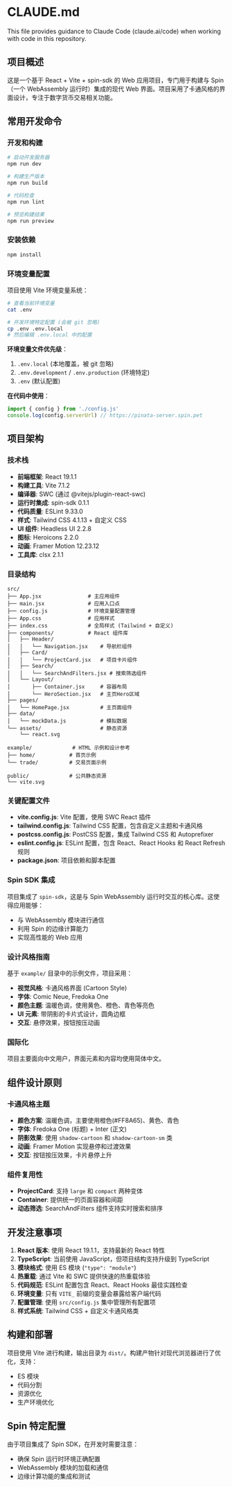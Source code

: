 # CLAUDE.md

This file provides guidance to Claude Code (claude.ai/code) when working with code in this repository.

## 项目概述

这是一个基于 React + Vite + spin-sdk 的 Web 应用项目，专门用于构建与 Spin（一个 WebAssembly 运行时）集成的现代 Web 界面。项目采用了卡通风格的界面设计，专注于数字货币交易相关功能。

## 常用开发命令

### 开发和构建
```bash
# 启动开发服务器
npm run dev

# 构建生产版本
npm run build

# 代码检查
npm run lint

# 预览构建结果
npm run preview
```

### 安装依赖
```bash
npm install
```

### 环境变量配置
项目使用 Vite 环境变量系统：

```bash
# 查看当前环境变量
cat .env

# 开发环境特定配置 (会被 git 忽略)
cp .env .env.local
# 然后编辑 .env.local 中的配置
```

**环境变量文件优先级**：
1. `.env.local` (本地覆盖，被 git 忽略)
2. `.env.development` / `.env.production` (环境特定)
3. `.env` (默认配置)

**在代码中使用**：
```javascript
import { config } from './config.js'
console.log(config.serverUrl) // https://pinata-server.spin.pet
```

## 项目架构

### 技术栈
- **前端框架**: React 19.1.1
- **构建工具**: Vite 7.1.2
- **编译器**: SWC (通过 @vitejs/plugin-react-swc)
- **运行时集成**: spin-sdk 0.1.1
- **代码质量**: ESLint 9.33.0
- **样式**: Tailwind CSS 4.1.13 + 自定义 CSS
- **UI 组件**: Headless UI 2.2.8
- **图标**: Heroicons 2.2.0
- **动画**: Framer Motion 12.23.12
- **工具库**: clsx 2.1.1

### 目录结构
```
src/
├── App.jsx               # 主应用组件
├── main.jsx              # 应用入口点
├── config.js             # 环境变量配置管理
├── App.css               # 应用样式
├── index.css             # 全局样式 (Tailwind + 自定义)
├── components/           # React 组件库
│   ├── Header/
│   │   └── Navigation.jsx    # 导航栏组件
│   ├── Card/
│   │   └── ProjectCard.jsx   # 项目卡片组件
│   ├── Search/
│   │   └── SearchAndFilters.jsx # 搜索筛选组件
│   └── Layout/
│       ├── Container.jsx     # 容器布局
│       └── HeroSection.jsx   # 主页Hero区域
├── pages/
│   └── HomePage.jsx          # 主页面组件
├── data/
│   └── mockData.js           # 模拟数据
└── assets/                   # 静态资源
    └── react.svg

example/             # HTML 示例和设计参考
├── home/           # 首页示例
└── trade/          # 交易页面示例

public/             # 公共静态资源
└── vite.svg
```

### 关键配置文件
- **vite.config.js**: Vite 配置，使用 SWC React 插件
- **tailwind.config.js**: Tailwind CSS 配置，包含自定义主题和卡通风格
- **postcss.config.js**: PostCSS 配置，集成 Tailwind CSS 和 Autoprefixer
- **eslint.config.js**: ESLint 配置，包含 React、React Hooks 和 React Refresh 规则
- **package.json**: 项目依赖和脚本配置

### Spin SDK 集成
项目集成了 `spin-sdk`，这是与 Spin WebAssembly 运行时交互的核心库。这使得应用能够：
- 与 WebAssembly 模块进行通信
- 利用 Spin 的边缘计算能力
- 实现高性能的 Web 应用

### 设计风格指南
基于 `example/` 目录中的示例文件，项目采用：
- **视觉风格**: 卡通风格界面 (Cartoon Style)
- **字体**: Comic Neue, Fredoka One
- **颜色主题**: 温暖色调，使用黄色、橙色、青色等亮色
- **UI 元素**: 带阴影的卡片式设计，圆角边框
- **交互**: 悬停效果，按钮按压动画

### 国际化
项目主要面向中文用户，界面元素和内容均使用简体中文。

## 组件设计原则

### 卡通风格主题
- **颜色方案**: 温暖色调，主要使用橙色(#FF8A65)、黄色、青色
- **字体**: Fredoka One (标题) + Inter (正文)
- **阴影效果**: 使用 `shadow-cartoon` 和 `shadow-cartoon-sm` 类
- **动画**: Framer Motion 实现悬停和过渡效果
- **交互**: 按钮按压效果，卡片悬停上升

### 组件复用性
- **ProjectCard**: 支持 `large` 和 `compact` 两种变体
- **Container**: 提供统一的页面容器和间距
- **动态筛选**: SearchAndFilters 组件支持实时搜索和排序

## 开发注意事项

1. **React 版本**: 使用 React 19.1.1，支持最新的 React 特性
2. **TypeScript**: 当前使用 JavaScript，但项目结构支持升级到 TypeScript
3. **模块格式**: 使用 ES 模块 (`"type": "module"`)
4. **热重载**: 通过 Vite 和 SWC 提供快速的热重载体验
5. **代码规范**: ESLint 配置包含 React、React Hooks 最佳实践检查
6. **环境变量**: 只有 `VITE_` 前缀的变量会暴露给客户端代码
7. **配置管理**: 使用 `src/config.js` 集中管理所有配置项
8. **样式系统**: Tailwind CSS + 自定义卡通风格类

## 构建和部署

项目使用 Vite 进行构建，输出目录为 `dist/`。构建产物针对现代浏览器进行了优化，支持：
- ES 模块
- 代码分割
- 资源优化
- 生产环境优化

## Spin 特定配置

由于项目集成了 Spin SDK，在开发时需要注意：
- 确保 Spin 运行时环境正确配置
- WebAssembly 模块的加载和通信
- 边缘计算功能的集成和测试